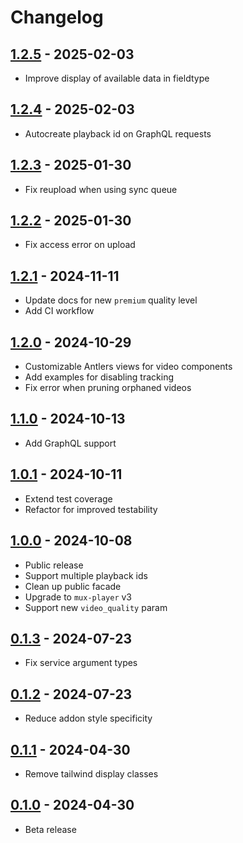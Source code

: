 # Changelog

## [1.2.5] - 2025-02-03

- Improve display of available data in fieldtype

## [1.2.4] - 2025-02-03

- Autocreate playback id on GraphQL requests

## [1.2.3] - 2025-01-30

- Fix reupload when using sync queue

## [1.2.2] - 2025-01-30

- Fix access error on upload

## [1.2.1] - 2024-11-11

- Update docs for new `premium` quality level
- Add CI workflow

## [1.2.0] - 2024-10-29

- Customizable Antlers views for video components
- Add examples for disabling tracking
- Fix error when pruning orphaned videos

## [1.1.0] - 2024-10-13

- Add GraphQL support

## [1.0.1] - 2024-10-11

- Extend test coverage
- Refactor for improved testability

## [1.0.0] - 2024-10-08

- Public release
- Support multiple playback ids
- Clean up public facade
- Upgrade to `mux-player` v3
- Support new `video_quality` param

## [0.1.3] - 2024-07-23

- Fix service argument types

## [0.1.2] - 2024-07-23

- Reduce addon style specificity

## [0.1.1] - 2024-04-30

- Remove tailwind display classes

## [0.1.0] - 2024-04-30

- Beta release

[1.2.5]: https://github.com/daun/statamic-mux/releases/tag/1.2.5
[1.2.4]: https://github.com/daun/statamic-mux/releases/tag/1.2.4
[1.2.3]: https://github.com/daun/statamic-mux/releases/tag/1.2.3
[1.2.2]: https://github.com/daun/statamic-mux/releases/tag/1.2.2
[1.2.1]: https://github.com/daun/statamic-mux/releases/tag/1.2.1
[1.2.0]: https://github.com/daun/statamic-mux/releases/tag/1.2.0
[1.1.0]: https://github.com/daun/statamic-mux/releases/tag/1.1.0
[1.0.1]: https://github.com/daun/statamic-mux/releases/tag/1.0.1
[1.0.0]: https://github.com/daun/statamic-mux/releases/tag/1.0.0
[0.1.3]: https://github.com/daun/statamic-mux/releases/tag/0.1.3
[0.1.2]: https://github.com/daun/statamic-mux/releases/tag/0.1.2
[0.1.1]: https://github.com/daun/statamic-mux/releases/tag/0.1.1
[0.1.0]: https://github.com/daun/statamic-mux/releases/tag/0.1.0
